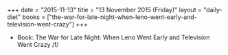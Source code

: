 +++
date = "2015-11-13"
title = "13 November 2015 (Friday)"
layout = "daily-diet"
books = ["the-war-for-late-night-when-leno-went-early-and-television-went-crazy"]
+++


* Book: The War for Late Night: When Leno Went Early and Television Went Crazy /f/
